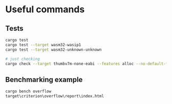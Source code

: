 # Useful commands

## Tests

```bash
cargo test
cargo test --target wasm32-wasip1
cargo test --target wasm32-unknown-unknown

# just checking
cargo check --target thumbv7m-none-eabi --features alloc --no-default-features
```

## Benchmarking example

```bash
cargo bench overflow
target\criterion\overflow\report\index.html
```
